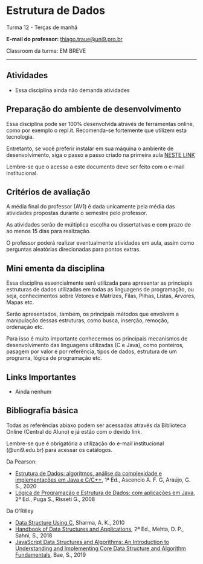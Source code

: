 # Estrutura de Dados

Turma 12 - Terças de manhã

**E-mail do professor:** thiago.traue@uni9.pro.br

Classroom da turma: EM BREVE

---

## Atividades

- Essa disciplina ainda não demanda atividades

## Preparação do ambiente de desenvolvimento

Essa disciplina pode ser 100% desenvolvida através de ferramentas online, como por exemplo o repl.it. Recomenda-se fortemente que utilizem esta tecnologia.

Entretanto, se você preferir instalar em sua máquina o ambiente de desenvolvimento, siga o passo a passo criado na primeira aula [NESTE LINK](https://docs.google.com/document/d/1YoNdpckKwzpodFB8-5oZPBCm-jcUQvjAkWdQEFbeoQg/edit?usp=sharing)

Lembre-se que o acesso a este documento deve ser feito com o e-mail institucional.

## Critérios de avaliação

A média final do professor (AV1) é dada unicamente pela média das atividades propostas durante o semestre pelo professor.

As atividades serão de múltiplica escolha ou dissertativas e com prazo de ao menos 15 dias para realização.

O professor poderá realizar eventualmente atividades em aula, assim como perguntas aleatórias direcionadas para pontos extras.

## Mini ementa da disciplina

Essa disciplina essencialmente será utilizada para apresentar as princiapis estruturas de dados utilizadas em todas as linguagens de programação, ou seja, conhecimentos sobre Vetores e Matrizes, Filas, Pilhas, Listas, Árvores, Mapas etc.

Serão apresentados, também, os principais métodos que envolvem a manipulação dessas estruturas, como busca, inserção, remoção, ordenação etc.

Para isso é muito importante conhecermos os principais mecanismos de desenvolvimento das linguagens utilizadas (C e Java), como ponteiros, pasagem por valor e por referência, tipos de dados, estrutura de um programa, lógica de programação etc.

## Links Importantes

- Ainda nenhum

## Bibliografia básica

Todas as referências abiaxo podem ser acessadas através da Biblioteca Online (Central do Aluno) e já estão com o devido link.

Lembre-se que é obrigatória a utilização do e-mail institucional (@uni9.edu.br) para acessar os catálogos.

Da Pearson:

- [Estrutura de Dados: algoritmos, análise da complexidade e implementações em Java e C/C++](https://plataforma.bvirtual.com.br/Acervo/Publicacao/1995), 1ª Ed., Ascencio A. F. G, Araújo, G. S., 2020
- [Lógica de Programação e Estrutura de Dados: com aplicações em Java](https://plataforma.bvirtual.com.br/Acervo/Publicacao/447), 2ª Ed., Puga S., Risseti G., 2008

Da O'Rilley

- [Data Structure Using C](https://learning.oreilly.com/library/view/data-structure-using/9788131755662/), Sharma, A. K., 2010
- [Handbook of Data Structures and Applications](https://learning.oreilly.com/library/view/handbook-of-data/9781351645645/), 2ª Ed., Mehta, D. P., Sahni, S., 2018
- [JavaScript Data Structures and Algorithms: An Introduction to Understanding and Implementing Core Data Structure and Algorithm Fundamentals](https://learning.oreilly.com/library/view/javascript-data-structures/9781484239889/), Bae, S., 2019